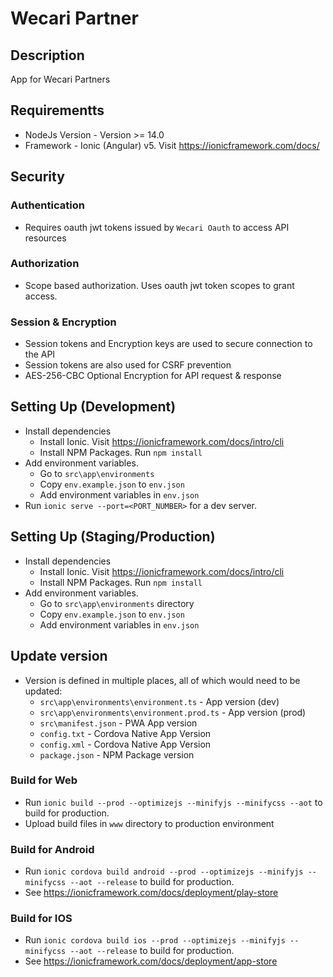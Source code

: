 # Wecari Partner

## Description

App for Wecari Partners

## Requirementts

- NodeJs Version - Version >= 14.0
- Framework - Ionic (Angular) v5. Visit https://ionicframework.com/docs/

## Security

### Authentication

- Requires oauth jwt tokens issued by `Wecari Oauth` to access API resources

### Authorization

- Scope based authorization. Uses oauth jwt token scopes to grant access.

### Session & Encryption

- Session tokens and Encryption keys are used to secure connection to the API
- Session tokens are also used for CSRF prevention
- AES-256-CBC Optional Encryption for API request & response

## Setting Up (Development)

- Install dependencies
  - Install Ionic. Visit https://ionicframework.com/docs/intro/cli
  - Install NPM Packages. Run `npm install`
- Add environment variables.
  - Go to `src\app\environments`
  - Copy `env.example.json` to `env.json`
  - Add environment variables in `env.json`
- Run `ionic serve --port=<PORT_NUMBER>` for a dev server.

## Setting Up (Staging/Production)

- Install dependencies
  - Install Ionic. Visit https://ionicframework.com/docs/intro/cli
  - Install NPM Packages. Run `npm install`
- Add environment variables.
  - Go to `src\app\environments` directory
  - Copy `env.example.json` to `env.json`
  - Add environment variables in `env.json`

## Update version

- Version is defined in multiple places, all of which would need to be updated:
  - `src\app\environments\environment.ts` - App version (dev)
  - `src\app\environments\environment.prod.ts` - App version (prod)
  - `src\manifest.json` - PWA App version
  - `config.txt` - Cordova Native App Version
  - `config.xml` - Cordova Native App Version
  - `package.json` - NPM Package version

### Build for Web

- Run `ionic build --prod --optimizejs --minifyjs --minifycss --aot` to build for production.
- Upload build files in `www` directory to production environment

### Build for Android

- Run `ionic cordova build android --prod --optimizejs --minifyjs --minifycss --aot --release` to build for production.
- See https://ionicframework.com/docs/deployment/play-store

### Build for IOS

- Run `ionic cordova build ios --prod --optimizejs --minifyjs --minifycss --aot --release` to build for production.
- See https://ionicframework.com/docs/deployment/app-store

